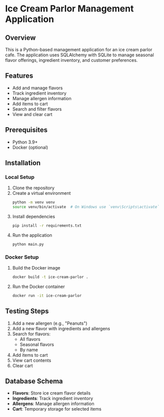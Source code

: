 # Ice Cream Parlor Management Application

## Overview
This is a Python-based management application for an ice cream parlor cafe. The application uses SQLAlchemy with SQLite to manage seasonal flavor offerings, ingredient inventory, and customer preferences.

## Features
- Add and manage flavors
- Track ingredient inventory
- Manage allergen information
- Add items to cart
- Search and filter flavors
- View and clear cart

## Prerequisites
- Python 3.9+
- Docker (optional)

## Installation

### Local Setup
1. Clone the repository
2. Create a virtual environment
   ```bash
   python -m venv venv
   source venv/bin/activate  # On Windows use `venv\Scripts\activate`
   ```
3. Install dependencies
   ```bash
   pip install -r requirements.txt
   ```
4. Run the application
   ```bash
   python main.py
   ```

### Docker Setup
1. Build the Docker image
   ```bash
   docker build -t ice-cream-parlor .
   ```
2. Run the Docker container
   ```bash
   docker run -it ice-cream-parlor
   ```

## Testing Steps
1. Add a new allergen (e.g., "Peanuts")
2. Add a new flavor with ingredients and allergens
3. Search for flavors:
   - All flavors
   - Seasonal flavors
   - By name
4. Add items to cart
5. View cart contents
6. Clear cart

## Database Schema
- **Flavors**: Store ice cream flavor details
- **Ingredients**: Track ingredient inventory
- **Allergens**: Manage allergen information
- **Cart**: Temporary storage for selected items
